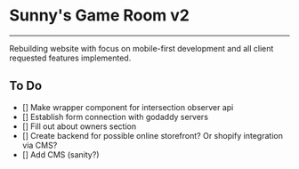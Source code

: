 # Sunny's Game Room v2
---

Rebuilding website with focus on mobile-first development and all client requested features implemented.

## To Do

- [] Make wrapper component for intersection observer api
- [] Establish form connection with godaddy servers
- [] Fill out about owners section
- [] Create backend for possible online storefront? Or shopify integration via CMS?
- [] Add CMS (sanity?)
